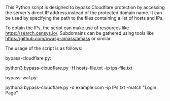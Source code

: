 This Python script is designed to bypass Cloudflare protection by accessing the server's direct IP address instead of the protected domain name. It can be used by specifying the path to the files containing a list of hosts and IPs.

To obtain the IPs, the script can make use of resources like https://search.censys.io/. Subdomains can be gathered using tools like https://github.com/owasp-amass/amass or similar.

The usage of the script is as follows: 

bypass-cloudflare.py:

python3 bypass-cloudflare.py -H hosts-file.txt -ip ips-file.txt

bypass-waf.py:

python3 bypass-cloudflare.py -d example.com -ip IPs.txt -match "Login Page"
